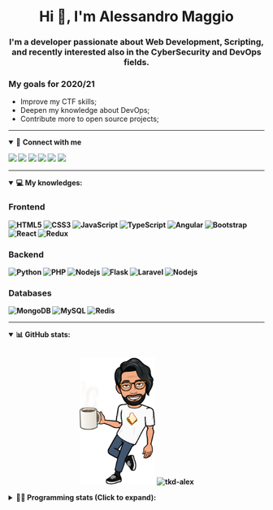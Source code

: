 <h1 align="center">Hi 👋, I'm Alessandro Maggio</h1>
<h3 align="center">I'm a developer passionate about Web Development, Scripting, and recently interested also in the CyberSecurity and DevOps fields.</h3>

### My goals for 2020/21
- Improve my CTF skills;
- Deepen my knowledge about DevOps;
- Contribute more to open source projects;

____

<details open>
<summary>🤝 <b>Connect with me<b></summary>

<p align = "center">

[<img src="https://img.shields.io/badge/twitter-1DA1F2.svg?&style=for-the-badge&logo=twitter&logoColor=white" />](https://twitter.com/TkdAxel)
[<img src ="https://img.shields.io/badge/portfolio-web-%23.svg?&style=for-the-badge&logo=&logoColor=white%22">](https://alessandromaggio.it/)
[<img src ="https://img.shields.io/badge/Telegram-1ca0f1.svg?&style=for-the-badge&logo=Telegram&logoColor=white%22&link=https://t.me/TkdAlex">](https://t.me/TkdAlex/)
[<img src="https://img.shields.io/badge/gmail-c14438.svg?&style=for-the-badge&logo=Gmail&logoColor=white&link=mailto:alex.tkd.alex@gmail.com"/>](mailto:alex.tkd.alex@gmail.com)
[<img src="https://img.shields.io/badge/linkedin-0077B5.svg?&style=for-the-badge&logo=linkedin&logoColor=white" />](https://www.linkedin.com/in/aalessandromaggio/)
[<img src = "https://img.shields.io/badge/instagram-E4405F.svg?&style=for-the-badge&logo=instagram&logoColor=white">](https://www.instagram.com/tkd_alex/)
<!--- [![Visits Badge](https://badges.pufler.dev/visits/tkd-alex/tkd-alex?style=for-the-badge&color=blue)](https://github.com/tkd-alex/tkd-alex) -->

</p>

</details>

---

<details open>
<summary>💻 <b>My knowledges</b>: </summary>

### Frontend
![HTML5](https://img.shields.io/badge/-HTML5-E34F26.svg?style=for-the-badge&logo=html5&logoColor=ffffff)
![CSS3](https://img.shields.io/badge/-CSS3-1572B6.svg?style=for-the-badge&logo=css3)
![JavaScript](https://img.shields.io/badge/-JavaScript-282C34?style=for-the-badge&logo=javascript)
![TypeScript](https://img.shields.io/badge/-TypeScript-007ACC?style=for-the-badge&logo=typescript)
![Angular](https://img.shields.io/badge/-Angular-DD0031?style=for-the-badge&logo=angular)
![Bootstrap](https://img.shields.io/badge/-Bootstrap-563D7C.svg?style=for-the-badge&logo=bootstrap)
![React](https://img.shields.io/badge/-React-282C34.svg?style=for-the-badge&logo=react&logoColor=ffffff)
![Redux](https://img.shields.io/badge/-Redux-764ABC.svg?style=for-the-badge&logo=redux)

### Backend
![Python](https://img.shields.io/badge/-Python-3776AB.svg?style=for-the-badge&logo=Python&logoColor=ffffff)
![PHP](https://img.shields.io/badge/-PHP-777BB4.svg?style=for-the-badge&logo=PHP&logoColor=ffffff)
![Nodejs](https://img.shields.io/badge/-Bash-4EAA25.svg?style=for-the-badge&logo=gnu-bash&logoColor=ffffff)
![Flask](https://img.shields.io/badge/-Flask-282C34.svg?style=for-the-badge&logo=flask)
![Laravel](https://img.shields.io/badge/-Laravel-FF2D20.svg?style=for-the-badge&logo=laravel&logoColor=ffffff)
![Nodejs](https://img.shields.io/badge/-Nodejs-339933.svg?style=for-the-badge&logo=Node.js&logoColor=ffffff)

### Databases
![MongoDB](https://img.shields.io/badge/-MongoDB-47A248?style=for-the-badge&logo=mongodb&logoColor=ffffff)
![MySQL](https://img.shields.io/badge/-MySQL-4479A1?style=for-the-badge&logo=mysql&logoColor=ffffff)
![Redis](https://img.shields.io/badge/-Redis-DC382D?style=for-the-badge&logo=Redis&logoColor=ffffff)

</details>

---

<details open>
 <summary>📊 <b>GitHub stats</b>: </summary>

<br>

<p align = "center">
    <img src="https://raw.githubusercontent.com/Tkd-Alex/tkd-alex/master/images/321517cd-ff68-41a7-b0d1-e765680568a7-8b6448d9-c944-4146-b633-adbdd25cb471-v1.png" height="250" />
    <img src="https://github-readme-stats.vercel.app/api?username=tkd-alex&show_icons=true&count_private=true&hide_border=true&line_height=25" alt="tkd-alex">
</p>

</design>

<details>
 <summary>👨‍💻 <b>Programming stats (Click to expand)</b>: </summary>
 
<!--START_SECTION:waka-->
**I'm an Early 🐤** 

```text
🌞 Morning    294 commits    █████░░░░░░░░░░░░░░░░░░░░   21.79% 
🌆 Daytime    545 commits    ██████████░░░░░░░░░░░░░░░   40.4% 
🌃 Evening    477 commits    ████████░░░░░░░░░░░░░░░░░   35.36% 
🌙 Night      33 commits     ░░░░░░░░░░░░░░░░░░░░░░░░░   2.45%

```
📅 **I'm Most Productive on Wednesday** 

```text
Monday       213 commits    ████░░░░░░░░░░░░░░░░░░░░░   15.79% 
Tuesday      231 commits    ████░░░░░░░░░░░░░░░░░░░░░   17.12% 
Wednesday    276 commits    █████░░░░░░░░░░░░░░░░░░░░   20.46% 
Thursday     214 commits    ████░░░░░░░░░░░░░░░░░░░░░   15.86% 
Friday       217 commits    ████░░░░░░░░░░░░░░░░░░░░░   16.09% 
Saturday     86 commits     █░░░░░░░░░░░░░░░░░░░░░░░░   6.38% 
Sunday       112 commits    ██░░░░░░░░░░░░░░░░░░░░░░░   8.3%

```


📊 **This Week I Spent My Time On** 

```text
⌚︎ Time Zone: Europe/Rome

💬 Programming Languages: 
Python                   7 hrs 27 mins       ████████░░░░░░░░░░░░░░░░░   32.8% 
Java                     6 hrs 34 mins       ███████░░░░░░░░░░░░░░░░░░   28.91% 
JavaScript               3 hrs 26 mins       ███░░░░░░░░░░░░░░░░░░░░░░   15.12% 
Markdown                 1 hr 17 mins        █░░░░░░░░░░░░░░░░░░░░░░░░   5.69% 
Text                     50 mins             █░░░░░░░░░░░░░░░░░░░░░░░░   3.72%

🔥 Editors: 
VS Code                  14 hrs 10 mins      ███████████████░░░░░░░░░░   62.35% 
Sublime Text             7 hrs 29 mins       ████████░░░░░░░░░░░░░░░░░   32.95% 
Android Studio           1 hr 4 mins         █░░░░░░░░░░░░░░░░░░░░░░░░   4.7%

🐱‍💻 Projects: 
Unknown Project          7 hrs 8 mins        ███████░░░░░░░░░░░░░░░░░░   31.4% 
Giannetto-Mobile         5 hrs 37 mins       ██████░░░░░░░░░░░░░░░░░░░   24.74% 
Twitch-Channel-Points-Min3 hrs 40 mins       ████░░░░░░░░░░░░░░░░░░░░░   16.17% 
PandaScripts-Chrome-Exten3 hrs 28 mins       ███░░░░░░░░░░░░░░░░░░░░░░   15.26% 
Parental Control         1 hr                █░░░░░░░░░░░░░░░░░░░░░░░░   4.46%

💻 Operating System: 
Linux                    22 hrs 44 mins      █████████████████████████   100.0%

```

**I Mostly Code in Python** 

```text
Python                   29 repos            ██████████░░░░░░░░░░░░░░░   39.73% 
JavaScript               12 repos            ████░░░░░░░░░░░░░░░░░░░░░   16.44% 
CSS                      6 repos             ██░░░░░░░░░░░░░░░░░░░░░░░   8.22% 
PHP                      5 repos             █░░░░░░░░░░░░░░░░░░░░░░░░   6.85% 
HTML                     5 repos             █░░░░░░░░░░░░░░░░░░░░░░░░   6.85%

```



 Last Updated on 24/11/2021
<!--END_SECTION:waka-->

</details>
